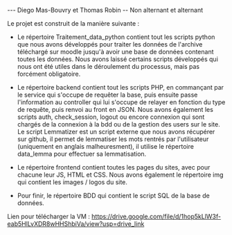 
--- Diego Mas-Bouvry et Thomas Robin -- 
Non alternant et alternant

Le projet est construit de la manière suivante : 

- Le répertoire Traitement_data_python contient tout les scripts python que nous avons développés pour traiter les données de l'archive téléchargé sur moodle jusqu'à
avoir une base de données contenant toutes les données. Nous avons laissé certains scripts développés qui nous ont été utiles dans le déroulement du processus, mais pas forcément obligatoire.

- Le répertoire backend contient tout les scripts PHP, en commançant par le service qui s'occupe de requêter la base, puis ensuite passe l'information au controller qui 
lui s'occupe de relayer en fonction du type de requête, puis renvoi au front en JSON.
Nous avons également les scripts auth, check_session, logout ou encore connexion qui sont chargés de la connexion à la bdd ou de la gestion des users sur le site.
Le script Lemmatizer est un script externe que nous avons récupérer sur github, il permet de lemmatiser les mots rentrés par l'utilisateur (uniquement en anglais malheuresment), il utilise le répertoire data_lemma pour effectuer sa lemmatisation.

- Le répertoire frontend contient toutes les pages du sites, avec pour chacune leur JS, HTML et CSS. Nous avons également le répertoire img qui contient les images / logos du site.

- Pour finir, le répertoire BDD qui contient le script SQL de la base de données.

Lien pour télécharger la VM : https://drive.google.com/file/d/1hop5kLlW3f-eab5HlLvXDR8wHHShbiVa/view?usp=drive_link